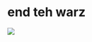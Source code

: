 <!--
id: 1802570
link: http://tumblr.atmos.org/post/1802570/end-teh-warz
slug: end-teh-warz
date: Fri May 11 2007 13:01:54 GMT-0700 (PDT)
publish: 2007-05-011
tags: 
title: end teh warz
-->


end teh warz
============

![](http://25.media.tumblr.com/1802570_500.jpg)

